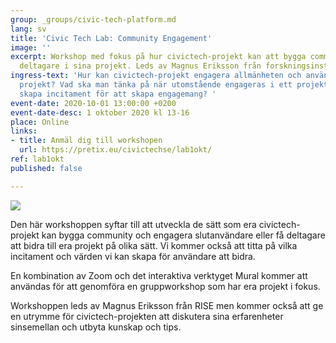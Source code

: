 ```yaml
---
group: _groups/civic-tech-platform.md
lang: sv
title: 'Civic Tech Lab: Community Engagement'
image: ''
excerpt: Workshop med fokus på hur civictech-projekt kan att bygga community och engagera
  deltagare i sina projekt. Leds av Magnus Eriksson från forskningsinstitutet RISE.
ingress-text: 'Hur kan civictech-projekt engagera allmänheten och användare i sina
  projekt? Vad ska man tänka på när utomstående engageras i ett projekt? Hur kan man
  skapa incitament för att skapa engagemang? '
event-date: 2020-10-01 13:00:00 +0200
event-date-desc: 1 oktober 2020 kl 13-16
place: Online
links:
- title: Anmäl dig till workshopen
  url: https://pretix.eu/civictechse/lab1okt/
ref: lab1okt
published: false

---
```

![](/uploads/civic-tech-lab-community-engagement.jpg)

Den här workshoppen syftar till att utveckla de sätt som era civictech-projekt kan bygga community och engagera slutanvändare eller få deltagare att bidra till era projekt på olika sätt. Vi kommer också att titta på vilka incitament och värden vi kan skapa för användare att bidra.

En kombination av Zoom och det interaktiva verktyget Mural kommer att användas för att genomföra en gruppworkshop som har era projekt i fokus.

Workshoppen leds av Magnus Eriksson från RISE men kommer också att ge en utrymme för civictech-projekten att diskutera sina erfarenheter sinsemellan och utbyta kunskap och tips.